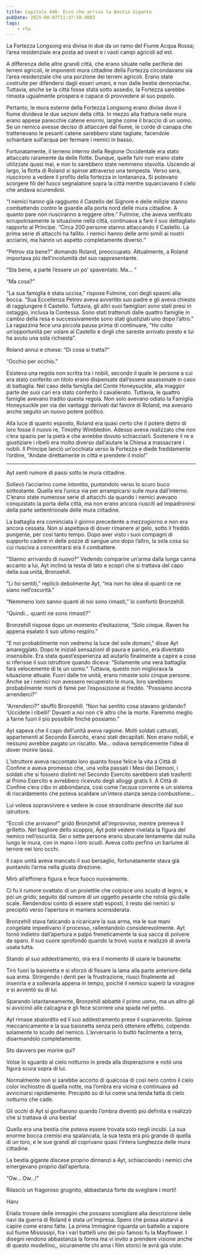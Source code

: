 ```yaml
---
title: Capitolo 446- Ecco che arriva la Bestia Gigante
pubDate: 2025-08-07T11:37:50.988Z
tags:
    - rtw
---
```







 


La Fortezza Longsong era divisa in due da un ramo del Fiume Acqua Rossa; l’area residenziale era posta ad ovest e i vasti campi agricoli ad est.


A differenza delle altre grandi città, che erano situate nelle periferie dei terreni agricoli, le imponenti mura cittadine della Fortezza circondavano sia l’area residenziale che una porzione dei terreni agricoli. Erano state costruite per difendersi dagli esseri umani, e non dalle bestie demoniache. Tuttavia, anche se la città fosse stata sotto assedio, la Fortezza sarebbe rimasta ugualmente prospera e capace di provvedere al suo popolo.


Pertanto, le mura esterne della Fortezza Longsong erano divise dove il fiume divideva le due sezioni della città. In mezzo alla frattura nelle mura erano appese parecchie catene enormi, larghe come il braccio di un uomo. Se un nemico avesse deciso di attaccare dal fiume, le corde di canapa che trattenevano le pesanti catene sarebbero state tagliate, facendole schiantare sull’acqua per fermare i nemici in basso.


Fortunatamente, il terreno interno della Regione Occidentale era stato attaccato raramente da delle flotte. Dunque, quelle funi non erano state utilizzate quasi mai, e non lo sarebbero state nemmeno stavolta. Uscendo al largo, la flotta di Roland si spinse attraverso una tempesta. Verso sera, riuscirono a vedere il profilo della fortezza in lontananza. Si potevano scorgere fili del fuoco segnalatore sopra la città mentre squarciavano il cielo che andava scurendosi.


“I nemici hanno già raggiunto il Castello del Signore e delle milizie stanno combattendo contro le guardie alla porta nord delle mura cittadine. A quanto pare non riusciranno a reggere oltre.” Fulmine, che aveva verificato scrupolosamente la situazione nella città, continuava a fare il suo dettagliato rapporto al Principe. “Circa 200 persone stanno attaccando il Castello. La prima serie di attacchi ha fallito. I nemici hanno delle armi simili ai nostri acciarini, ma hanno un aspetto completamente diverso.”


“Petrov sta bene?” domandò Roland, preoccupato. Attualmente, a Roland importava più dell’incolumità del suo rappresentante.


“Sta bene, a parte l’essere un po’ spaventato. Ma… “


“Ma cosa?”


“La sua famiglia è stata uccisa,” rispose Fulmine, con degli spasmi alla bocca. “Sua Eccellenza Petrov aveva avvertito suo padre e gli aveva chiesto di raggiungere il Castello. Tuttavia, gli altri suoi famigliari sono stati presi in ostaggio, inclusa la Contessa. Sono stati trattenuti dalle quattro famiglie in cambio della resa e successivamente sono stati giustiziati uno dopo l’altro.” La ragazzina fece una piccola pausa prima di continuare, “Ho colto un’opportunità per volare al Castello e dirgli che sareste arrivato presto e lui ha avuto una sola richiesta”.


Roland annuì e chiese: “Di cosa si tratta?”


“Occhio per occhio.”


Esisteva una regola non scritta tra i nobili, secondo il quale le persone a cui era stato conferito un titolo erano dispensate dall’essere assassinate in caso di battaglia. Nel caso della famiglia del Conte Honeysuckle, alla maggior parte dei suoi cari era stato conferito il cavalierato. Tuttavia, le quattro famiglie avevano tradito questa regola. Non solo avevano odiato la Famiglia Honeysuckle per via dei vantaggi derivati dal favore di Roland, ma avevano anche seguito un nuovo potere politico.


Alla luce di quanto esposto, Roland era quasi certo che il potere dietro di loro fosse il nuovo re, Timothy Wimbledon. Adesso aveva realizzato che non c’era spazio per la pietà e che avrebbe dovuto schiacciarli. Sostenere il re e giustiziare i ribelli era molto diverso dall’aiutare la Chiesa a massacrare i nobili. Il Principe lanciò un’occhiata verso la Fortezza e diede freddamente l’ordine, “Andate direttamente in città e prendete il molo!”


*******************


Ayt sentì rumore di passi sotto le mura cittadine.


Sollevò l’acciarino come intontito, puntandolo verso lo scuro buco sottostante. Quella era l’unica via per arrampicarsi sulle mura dall’interno. C’erano state numerose serie di attacchi da quando i nemici avevano conquistato la porta della città, ma non erano ancora riusciti ad impadronirsi della parte settentrionale delle mura cittadine.


La battaglia era cominciata il giorno precedente a mezzogiorno e non era ancora cessata. Non si aspettava di dover rimanere al gelo, sotto il freddo pungente, per così tanto tempo. Dopo aver visto i suoi compagni di supporto cadere in delle pozze di sangue uno dopo l’altro, la sola cosa su cui riusciva a concentrarsi era il combattere.


“Stanno arrivando di nuovo?” Vedendo comparire un’arma dalla lunga canna accanto a lui, Ayt inclinò la testa di lato e scoprì che si trattava del capo della sua unità, Bronzehill.


“Li ho sentiti,” replicò debolmente Ayt, “ma non ho idea di quanti ce ne siano nell’oscurità.”


“Nemmeno loro sanno quanti di noi sono rimasti,” lo confortò Bronzehill.


“Quindi… quanti ne sono rimasti?”


Bronzehill rispose dopo un momento d’esitazione, “Solo cinque. Raven ha appena esalato il suo ultimo respiro.”


“E noi probabilmente non vedremo la luce del sole domani,” disse Ayt amareggiato. Dopo le iniziali sensazioni di paura e panico, era diventato insensibile. Era stata quest’esperienza ad aiutarlo finalmente a capire a cosa si riferisse il suo istruttore quando diceva: “Solamente una vera battaglia farà velocemente di te un uomo.” Tuttavia, questo non migliorava la situazione attuale. Fuori dalle tre unità, erano rimaste solo cinque persone. Anche se i nemici non avessero recuperato le mura, loro sarebbero probabilmente morti di fame per l’esposizione al freddo. “Possiamo ancora arrenderci?”


“Arrenderci?” sbuffò Bronzehill. “Non hai sentito cosa stavano gridando? ‘Uccidete i ribelli!’ Davanti a noi non c’è altro che la morte. Faremmo meglio a farne fuori il più possibile finché possiamo.”


Ayt sapeva che il capo dell’unità aveva ragione. Molti soldati catturati, appartenenti al Secondo Esercito, erano stati decapitati. Non erano nobili, e nessuno avrebbe pagato un riscatto. Ma… odiava semplicemente l’idea di dover morire lassù.


L’istruttore aveva raccontato loro quanto fosse felice la vita a Città di Confine e aveva promesso che, una volta passati i Mesi dei Demoni, i soldati che si fossero distinti nel Secondo Esercito sarebbero stati trasferiti al Primo Esercito e avrebbero ricevuto degli alloggi gratis lì. A Città di Confine c’era cibo in abbondanza, così come l’acqua corrente e un sistema di riscaldamento che poteva scaldare un’intera stanza senza combustione…


Lui voleva sopravvivere e vedere le cose straordinarie descritte dal suo istruttore.


“Eccoli che arrivano!” gridò Bronzehill all’improvviso, mentre premeva il grilletto. Nel bagliore dello scoppio, Ayt poté vedere rivelata la figura del nemico nell’oscurità. Sei o sette persone erano sbucate lentamente dal nulla lungo le mura, con in mano i loro scudi. Aveva colto perfino un barlume di terrore nei loro occhi.


Il capo unità aveva mancato il suo bersaglio, fortunatamente stava già puntando l’arma nella giusta direzione.


Mirò all’effimera figura e fece fuoco nuovamente.


Ci fu il rumore ovattato di un proiettile che colpisce uno scudo di legno, e poi un grido, seguito dal rumore di un oggetto pesante che rotola giù dalle scale. Rendendosi conto di essere stati esposti, il resto dei nemici si precipitò verso l’apertura in maniera sconsiderata.


Bronzehill stava faticando a ricaricare la sua arma, ma le sue mani congelate impedivano il processo, rallentandolo considerevolmente. Ayt tornò indietro dall’apertura e palpò freneticamente la sua sacca di polvere da sparo. Il suo cuore sprofondò quando la trovò vuota e realizzò di averla usata tutta.


Stando al suo addestramento, ora era il momento di usare le baionette.


Tirò fuori la baionetta e si sforzò di fissare la lama alla parte anteriore della sua arma. Stringendo i denti per la frustrazione, riuscì finalmente ad inserirla e a sollevarla appena in tempo, poiché il nemico superò la voragine e si avventò su di lui.


Sparando istantaneamente, Bronzehill abbattè il primo uomo, ma un altro gli si avvicinò alle calcagna e gli fece scorrere una spada nel petto.


Ayt rimase sbalordito ed il suo addestramento prese il sopravvento. Spinse meccanicamente e la sua baionetta senza però ottenere effetto, colpendo solamente lo scudo del nemico. L’avversario lo buttò facilmente a terra, disarmandolo completamente.


Sto davvero per morire qui?


Volse lo sguardo al cielo notturno in preda alla disperazione e notò una figura scura sopra di lui.


Normalmente non si sarebbe accorto di qualcosa di così nero contro il cielo color inchiostro di quella notte, ma l’ombra era vicina e continuava ad avvicinarsi rapidamente. Precipitò su di lui come una tenda fatta di cielo notturno che cade.


Gli occhi di Ayt si gonfiarono quando l’ombra diventò più definita e realizzò che si trattava di una bestia!


Quella era una bestia che poteva essere trovata solo negli incubi. La sua enorme bocca cremisi era spalancata, la sua testa era più grande di quella di un toro, e le sue grandi ali coprivano quasi l’intera lunghezza delle mura cittadine.


La bestia gigante discese proprio dinnanzi a Ayt, schiacciando i nemici che emergevano proprio dall’apertura.


“Ow… Ow…!”


Rilasciò un fragoroso grugnito, abbastanza forte da svegliare i morti!






Haru


 






 Erialis  trovare delle immagini che possano somigliare alla descrizione delle navi da guerra di Roland è stata un'impresa. Spero che possa aiutarvi a capire come erano fatte. La prima Immagine riguarda un battello a vapore sul fiume Mississipi, fra i vari battelli uno dei più famosi fu la Mayflower. I disegni rendono abbastanza la forma ma vi invito a prendere visione anche di questo modellino,, sicuramente chi ama i film storici le avrà già viste.
                                


                                



